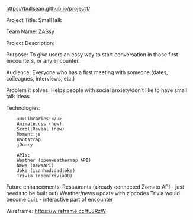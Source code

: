 https://bullsean.github.io/project1/

Project Title: SmallTalk

Team Name: ZASsy

Project Description:


Purpose: To give users an easy way to start conversation in those first encounters, or any encounter.

Audience: Everyone who has a first meeting with someone (dates, colleagues, interviews, etc.)

Problem it solves: Helps people with social anxiety/don’t like to have small talk ideas


Technologies:

        <u>Libraries:</u>
        Animate.css (new)
        ScrollReveal (new)
        Moment.js
        Bootstrap
        jQuery

        APIs:
        Weather (openweathermap API)
        News (newsAPI)
        Joke (icanhadzdadjoke)
        Trivia (openTriviaDB)

Future enhancements:
Restaurants (already connected Zomato API - just needs to be built out)
Weather/news update with zipcodes
Trivia would become quiz - interactive part of encounter



        


Wireframe: https://wireframe.cc/fE8RzW
